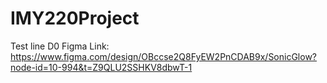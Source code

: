# IMY220Project
Test line
D0 Figma Link: https://www.figma.com/design/OBccse2Q8FyEW2PnCDAB9x/SonicGlow?node-id=10-994&t=Z9QLU2SSHKV8dbwT-1